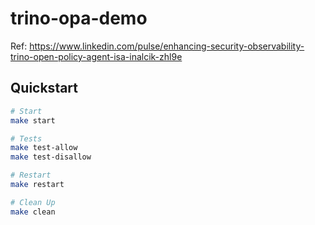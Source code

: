 # trino-opa-demo

Ref: https://www.linkedin.com/pulse/enhancing-security-observability-trino-open-policy-agent-isa-inalcik-zhl9e

## Quickstart

```sh
# Start
make start

# Tests
make test-allow
make test-disallow

# Restart
make restart

# Clean Up
make clean
```
